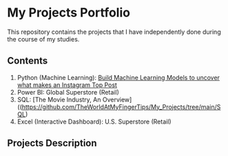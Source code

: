 # My Projects Portfolio
This repository contains the projects that I have independently done during the course of my studies.

## Contents
1. Python (Machine Learning): [Build Machine Learning Models to uncover what makes an Instagram Top Post](https://github.com/TheWorldAtMyFingerTips/My_Projects/tree/main/python)
2. Power BI: Global Superstore (Retail)
3. SQL: [The Movie Industry, An Overview]((https://github.com/TheWorldAtMyFingerTips/My_Projects/tree/main/SQL)
4. Excel (Interactive Dashboard): U.S. Superstore (Retail)

## Projects Description


